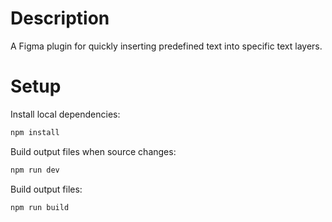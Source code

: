 # Description

A Figma plugin for quickly inserting predefined text into specific text layers.

# Setup

Install local dependencies:

```bash
npm install
```

Build output files when source changes:

```bash
npm run dev
```

Build output files:

```bash
npm run build
```